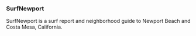 ### SurfNewport

SurfNewport is a surf report and neighborhood guide to Newport Beach and
Costa Mesa, California.
